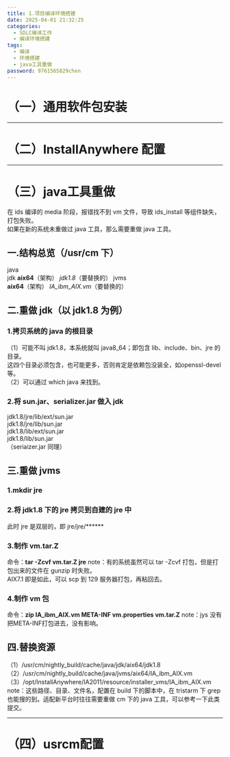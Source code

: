 ```yaml
---
title: 1.项目编译环境搭建
date: 2025-04-01 21:32:25
categories:
  - SDLC编译工作
  - 编译环境搭建
tags:
  - 编译
  - 环境搭建
  - java工具重做
password: 9761565829chen
---
```

# （一）通用软件包安装

---

# （二）InstallAnywhere 配置

---

# （三）java工具重做
在 ids 编译的 media 阶段，报错找不到 vm 文件，导致 ids_install 等组件缺失，打包失败。  
如果在新的系统未重做过 java 工具，那么需要重做 java 工具。
## 一.结构总览（/usr/cm 下）
java  
	jdk 
		**aix64**（架构）
			*jdk1.8*（要替换的）
	jvms  
		**aix64**（架构）
			*IA_ibm_AIX.vm*（要替换的）


## 二.重做 jdk（以 jdk1.8 为例）
### 1.拷贝系统的 java 的根目录
（1）可能不叫 jdk1.8，本系统就叫 java8_64；即包含 lib、include、bin、jre 的目录。  
这四个目录必须包含，也可能更多，否则肯定是依赖包没装全，如openssl-devel 等。  
（2）可以通过 which java 来找到。
 
### 2.将 sun.jar、serializer.jar 做入 jdk
jdk1.8/jre/lib/ext/sun.jar  
jdk1.8/jre/lib/sun.jar  
jdk1.8/lib/ext/sun.jar  
jdk1.8/lib/sun.jar  
（seriaizer.jar 同理）


## 三.重做 jvms
### 1.mkdir jre
 
### 2.将 jdk1.8 下的 jre 拷贝到自建的 jre 中
此时 jre 是双层的，即 jre/jre/******
 
### 3.制作 vm.tar.Z
命令：**tar -Zcvf vm.tar.Z jre**
note：有的系统虽然可以 tar -Zcvf 打包，但是打包出来的文件在 gunzip 时失败。  
AIX7.1 即是如此，可以 scp 到 129 服务器打包，再粘回去。
 
### 4.制作 vm 包
命令：**zip IA_ibm_AIX.vm META-INF vm.properties vm.tar.Z**
note：jys 没有把META-INF打包进去，没有影响。


## 四.替换资源
（1）/usr/cm/nightly_build/cache/java/jdk/aix64/jdk1.8  
（2）/usr/cm/nightly_build/cache/java/jvms/aix64/IA_ibm_AIX.vm  
（3）/opt/InstallAnywhere/IA2011/resource/installer_vms/IA_ibm_AIX.vm  
note：这些路径、目录、文件名，配置在 build 下的脚本中，在 tristarm 下 grep 也能搜的到。适配新平台时往往需要重做 cm 下的 java 工具，可以参考一下此类提交。

---

# （四）usrcm配置